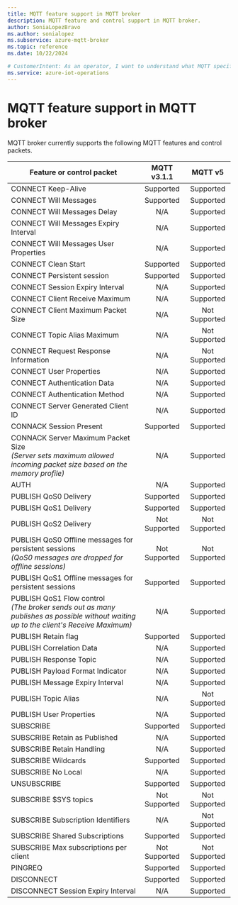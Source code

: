 ```yaml
---
title: MQTT feature support in MQTT broker
description: MQTT feature and control support in MQTT broker.
author: SoniaLopezBravo
ms.author: sonialopez
ms.subservice: azure-mqtt-broker
ms.topic: reference
ms.date: 10/22/2024

# CustomerIntent: As an operator, I want to understand what MQTT specifications are supported by MQTT broker so that I can configure my MQTT client to connect to MQTT broker.
ms.service: azure-iot-operations
---
```


# MQTT feature support in MQTT broker

MQTT broker currently supports the following MQTT features and control packets.

| Feature or control packet | MQTT v3.1.1 | MQTT v5 |
|---|:---:|:---:|
| CONNECT Keep-Alive | Supported | Supported |
| CONNECT Will Messages | Supported | Supported |
| CONNECT Will Messages Delay | N/A | Supported |
| CONNECT Will Messages Expiry Interval | N/A | Supported |
| CONNECT Will Messages User Properties | N/A | Supported |
| CONNECT Clean Start | Supported | Supported |
| CONNECT Persistent session | Supported | Supported |
| CONNECT Session Expiry Interval | N/A | Supported |
| CONNECT Client Receive Maximum | N/A | Supported |
| CONNECT Client Maximum Packet Size | N/A | Not Supported |
| CONNECT Topic Alias Maximum | N/A | Not Supported |
| CONNECT Request Response Information | N/A | Not Supported |
| CONNECT User Properties | N/A | Supported |
| CONNECT Authentication Data | N/A | Supported |
| CONNECT Authentication Method | N/A | Supported |
| CONNECT Server Generated Client ID | N/A | Supported |
| CONNACK Session Present | Supported | Supported |
| CONNACK Server Maximum Packet Size <br>  _(Server sets maximum allowed incoming packet size based on the memory profile)_ | N/A | Supported |
| AUTH | N/A | Supported |
| PUBLISH QoS0 Delivery | Supported | Supported |
| PUBLISH QoS1 Delivery | Supported | Supported |
| PUBLISH QoS2 Delivery | Not Supported | Not Supported |
| PUBLISH QoS0 Offline messages for persistent sessions <br> _(QoS0 messages are dropped for offline sessions)_  | Not Supported | Not Supported |
| PUBLISH QoS1 Offline messages for persistent sessions | Supported | Supported |
| PUBLISH QoS1 Flow control <br> _(The broker sends out as many publishes as possible without waiting up to the client's Receive Maximum)_ | N/A | Supported |
| PUBLISH Retain flag | Supported | Supported |
| PUBLISH Correlation Data | N/A | Supported |
| PUBLISH Response Topic | N/A | Supported |
| PUBLISH Payload Format Indicator | N/A | Supported |
| PUBLISH Message Expiry Interval | N/A | Supported |
| PUBLISH Topic Alias | N/A | Not Supported |
| PUBLISH User Properties | N/A | Supported |
| SUBSCRIBE | Supported | Supported |
| SUBSCRIBE Retain as Published | N/A | Supported |
| SUBSCRIBE Retain Handling | N/A | Supported |
| SUBSCRIBE Wildcards | Supported | Supported |
| SUBSCRIBE No Local | N/A | Supported |
| UNSUBSCRIBE | Supported | Supported |
| SUBSCRIBE $SYS topics | Not Supported | Not Supported |
| SUBSCRIBE Subscription Identifiers | N/A | Not Supported |
| SUBSCRIBE Shared Subscriptions | Supported | Supported |
| SUBSCRIBE Max subscriptions per client | Not Supported | Not Supported |
| PINGREQ | Supported | Supported |
| DISCONNECT | Supported | Supported |
| DISCONNECT Session Expiry Interval | N/A | Supported |
